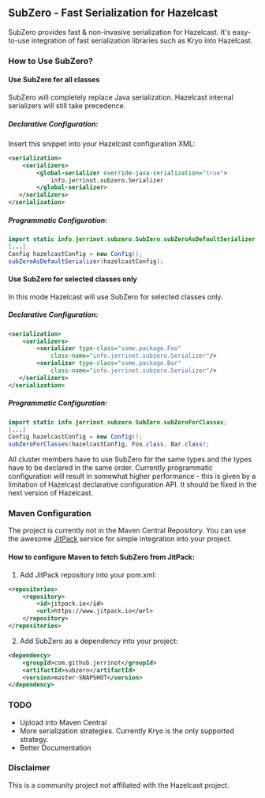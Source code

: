 ## SubZero - Fast Serialization for Hazelcast

SubZero provides fast & non-invasive serialization for Hazelcast. 
It's easy-to-use integration of fast serialization libraries such as Kryo into Hazelcast. 
 
### How to Use SubZero?

#### Use SubZero for all classes
SubZero will completely replace Java serialization. Hazelcast internal serializers
will still take precedence.

##### Declarative Configuration:
Insert this snippet into your Hazelcast configuration XML:
````xml
<serialization>
    <serializers>
        <global-serializer override-java-serialization="true">
            info.jerrinot.subzero.Serializer
        </global-serializer> 
   </serializers>
</serialization>
````

##### Programmatic Configuration:
````java
import static info.jerrinot.subzero.SubZero.subZeroAsDefaultSerializer;
[...]
Config hazelcastConfig = new Config();
subZeroAsDefaultSerializer(hazelcastConfig);
````

#### Use SubZero for selected classes only
In this mode Hazelcast will use SubZero for selected classes only. 

##### Declarative Configuration:
````xml
<serialization>
    <serializers>
        <serializer type-class="some.package.Foo"
            class-name="info.jerrinot.subzero.Serializer"/> 
        <serializer type-class="some.package.Bar"
            class-name="info.jerrinot.subzero.Serializer"/>
   </serializers>
</serialization>
````

##### Programmatic Configuration:
````java
import static info.jerrinot.subzero.SubZero.subZeroForClasses;
[...]
Config hazelcastConfig = new Config();
subZeroForClasses(hazelcastConfig, Foo.class, Bar.class);
````

All cluster members have to use SubZero for the same types and the types
have to be declared in the same order. Currently programmatic configuration
will result in somewhat higher performance - this is given by a limitation
of Hazelcast declarative configuration API. It should be fixed in the next
version of Hazelcast.   

### Maven Configuration
The project is currently not in the Maven Central Repository. You can use 
the awesome [JitPack](https://www.jitpack.io/) service for simple integration 
into your project.

#### How to configure Maven to fetch SubZero from JitPack:
1. Add JitPack repository into your pom.xml:
````xml
<repositories>
    <repository>
        <id>jitpack.io</id>
        <url>https://www.jitpack.io</url>
    </repository>
</repositories>
````

2. Add SubZero as a dependency into your project:
````xml
<dependency>
    <groupId>com.github.jerrinot</groupId>
    <artifactId>subzero</artifactId>
    <version>master-SNAPSHOT</version>
</dependency>
````

### TODO
- Upload into Maven Central
- More serialization strategies. Currently Kryo is the only supported strategy.
- Better Documentation

### Disclaimer
This is a community project not affiliated with the Hazelcast project. 